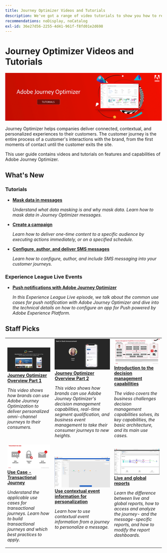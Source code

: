 ```yaml
---
title: Journey Optimizer Videos and Tutorials
description: We've got a range of video tutorials to show you how to reap the benefits of Journey Optimizer.
recommendations: noDisplay, noCatalog
exl-id: 36e27d56-2255-4d41-961f-f8fd01e2d698
---
```


# Journey Optimizer Videos and Tutorials

![](./assets/ajo-banner.png)

Journey Optimizer helps companies deliver connected, contextual, and personalized experiences to their customers. The customer journey is the entire process of a customer's interactions with the brand, from the first moments of contact until the customer exits the site. 

This user guide contains videos and tutorials on features and capabilities of Adobe Journey Optimizer.

## What's New

### Tutorials

* **[Mask data in messages](/help/privacy/mask-data-in-messages.md)**

  *Understand what data masking is and why mask data. Learn how to mask data in Journey Optimizer messages.*

* **[Create a campaign](/help/create-champaigns/create-a-campaign.md)**
  
  *Learn how to deliver one-time content to a specific audience by executing actions immediately, or on a specified schedule.*
  
* **[Configure, author, and deliver SMS messages](/help/create-messages/configure-author-and-deliver-sms-messages.md)**

  *Learn how to configure, author, and include SMS messaging into your customer journeys.*

### Experience League Live Events

* **[Push notifications with Adobe Journey Optimizer](https://experienceleague.adobe.com/docs/experience-league-live-events/events/episodes/exl-live-episode-05-12-22.html)**

  *In this Experience League Live episode, we talk about the common use cases for push notification with Adobe Journey Optimizer and dive into the technical details on how to configure an app for Push powered by Adobe Experience Platform.*

## Staff Picks

<table>
<tr>
  <td>
    <a href="./introduction/journey-optimizer-overview-part-1.md">
      <img alt="Journey Optimizer Overview Part 1 - Deliver omni-channel journeys (video)" src="./assets/334174.jpg"/>
    </a>
    <div>
      <a href="./introduction/journey-optimizer-overview-part-1.md">
    <strong>Journey Optimizer Overview Part 1 </strong>
    </a>
    </div>
    <p>
    <em>This video shows how brands can use Adobe Journey Optimization to deliver personalized omni-channel journeys to their consumers.</em>
    <p>
  </td>
    <td>
    <a href="./introduction/journey-optimizer-overview-part-2.md">
      <img alt="Journey Optimizer Overview Part 2 - Deliver omni-channel journeys (video)" src="./assets/334175.jpg"/>
    </a>
    <div>
      <a href="./introduction/journey-optimizer-overview-part-2.md">
    <strong>Journey Optimizer Overview Part 2 </strong>
    </a>
    </div>
    <p>
    <em>This video shows how brands can use Adobe Journey Optimizer's decision management capabilities, real-time segment qualification, and business event management to take their consumer journeys to new heights.</em>
    <p>
  </td>
  </td>
    <td>
    <a href="./decision-management/create-decisions.md">
      <img alt="Introduction to the decision management capabilities" src="./assets/326961.jpg"/>
    </a>
    <div>
      <a href="./decision-management/create-decisions.md">
    <strong>Introduction to the decision management capabilities </strong>
    </a>
    </div>
    <p>
    <em>The video covers the business challenges decision management capabilities solves, its key capabilities, the basic architecture, and its main use cases.

</em>
    <p>
  </td>
</tr>
<tr>
  <td>
    <a href="./create-journeys/use-case-transactional-journey.md">
      <img alt="Use Case - Transactional Journey " src="./assets/334202.jpeg"/>
    </a>
    <div>
      <a href="./create-journeys/use-case-transactional-journey.md">
    <strong>Use Case - Transactional Journey </strong>
    </a>
    </div>
    <p>
    <em>Understand the applicable use cases for transactional journeys. Learn how to build transactional journeys and which best practices to apply.</em>
    <p>
  </td>
    <td>
    <a href="./personalize-content/use-contextual-event-information-for-personalization.md">
      <img alt="Use contextual event information for personalization" src="./assets/334165.jpg"/>
    </a>
    <div>
      <a href="./personalize-content/use-contextual-event-information-for-personalization.md">
    <strong>Use contextual event information for personalization </strong>
    </a>
    </div>
    <p>
    <em>Learn how to use contextual event information from a journey to personalize a message.</em>
    <p>
  </td>
  </td>
    <td>
    <a href="./report-and-monitor/live-and-global-reports.md">
      <img alt="Live and global reports" src="./assets/334108.jpg"/>
    </a>
    <div>
      <a href="./report-and-monitor/live-and-global-reports.md">
    <strong>Live and global reports </strong>
    </a>
    </div>
    <p>
    <em>Learn the difference between live and global reports, how to access and analyze the journey- and the message-specific reports, and how to modify the report dashboards.

</em>
    <p>
  </td>
</tr>
</table>
